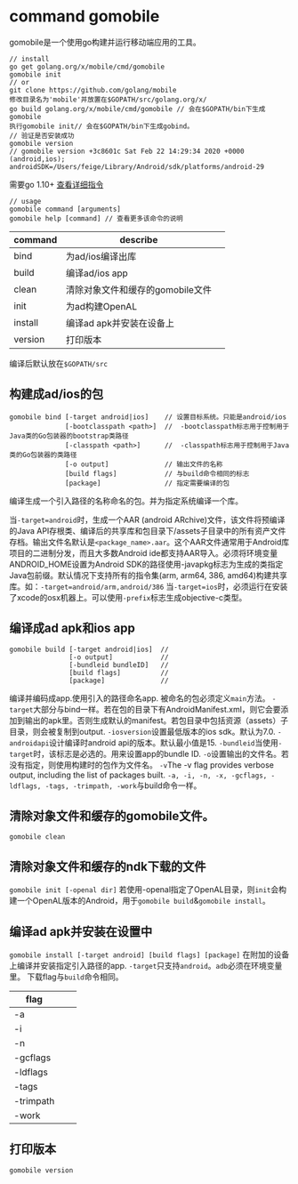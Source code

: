 # command gomobile

gomobile是一个使用go构建并运行移动端应用的工具。

```
// install 
go get golang.org/x/mobile/cmd/gomobile
gomobile init
// or
git clone https://github.com/golang/mobile
修改目录名为'mobile'并放置在$GOPATH/src/golang.org/x/
go build golang.org/x/mobile/cmd/gomobile // 会在$GOPATH/bin下生成gomobile
执行gomobile init// 会在$GOPATH/bin下生成gobind。
// 验证是否安装成功
gomobile version
// gomobile version +3c8601c Sat Feb 22 14:29:34 2020 +0000 (android,ios); androidSDK=/Users/feige/Library/Android/sdk/platforms/android-29
```
需要go 1.10+ 
[查看详细指令](https://golang.org/wiki/Mobile.)

```
// usage
gomobile command [arguments]
gomobile help [command] // 查看更多该命令的说明
```

|command|describe||
|-|-|-|
|bind|为ad/ios编译出库||
|build|编译ad/ios app||
|clean|清除对象文件和缓存的gomobile文件||
|init|为ad构建OpenAL||
|install|编译ad apk并安装在设备上||
|version|打印版本||

编译后默认放在`$GOPATH/src`

## 构建成ad/ios的包

```
gomobile bind [-target android|ios]    // 设置目标系统。只能是android/ios
              [-bootclasspath <path>]  //  -bootclasspath标志用于控制用于Java类的Go包装器的bootstrap类路径
              [-classpath <path>]      //  -classpath标志用于控制用于Java类的Go包装器的类路径
              [-o output]              // 输出文件的名称
              [build flags]            // 与build命令相同的标志
              [package]                // 指定需要编译的包
```
编译生成一个引入路径的名称命名的包。并为指定系统编译一个库。

当`-target=android`时，生成一个AAR (android ARchive)文件，该文件将预编译的Java API存根类、编译后的共享库和包目录下/assets子目录中的所有资产文件存档。输出文件名默认是`<package_name>.aar`。这个AAR文件通常用于Android库项目的二进制分发，而且大多数Android ide都支持AAR导入。必须将环境变量ANDROID_HOME设置为Android SDK的路径使用-javapkg标志为生成的类指定Java包前缀。默认情况下支持所有的指令集(arm, arm64, 386, amd64)构建共享库。如：`-target=android/arm,android/386`
当`-target=ios`时，必须运行在安装了xcode的osx机器上。可以使用`-prefix`标志生成objective-c类型。

## 编译成ad apk和ios app

```
gomobile build [-target android|ios]  //
               [-o output]            //
               [-bundleid bundleID]   //
               [build flags]          //
               [package]              //
```
编译并编码成app.使用引入的路径命名app.
被命名的包必须定义`main`方法。
`-target`大部分与bind一样。若在包的目录下有AndroidManifest.xml，则它会要添加到输出的apk里。否则生成默认的manifest。若包目录中包括资源（assets）子目录，则会被复制到output.
`-iosversion`设置最低版本的ios sdk。默认为7.0.
`-androidapi`设计编译时android api的版本。默认最小值是15.
`-bundleid`当使用`-target`时，该标志是必选的。用来设置app的bundle ID.
`-o`设置输出的文件名。若没有指定，则使用构建时的包作为文件名。
`-v`The -v flag provides verbose output, including the list of packages built.
`-a, -i, -n, -x, -gcflags, -ldflags, -tags, -trimpath, -work`与build命令一样。

## 清除对象文件和缓存的gomobile文件。
`gomobile clean`

## 清除对象文件和缓存的ndk下载的文件
`gomobile init [-openal dir]`
若使用-openal指定了OpenAL目录，则`init`会构建一个OpenAL版本的Android，用于`gomobile build`&`gomobile install`。

## 编译ad apk并安装在设置中

`gomobile install [-target android] [build flags] [package]`
在附加的设备上编译并安装指定引入路径的app.
`-target`只支持`android`。`adb`必须在环境变量里。
下载flag与`build`命令相同。

|flag|||
|-|-|-|
|-a|||
|-i|||
|-n|||
|-gcflags|||
|-ldflags|||
|-tags|||
|-trimpath|||
|-work|||

## 打印版本
`gomobile version`
